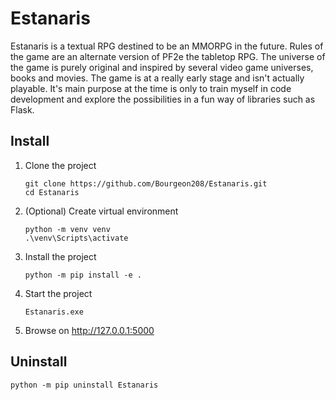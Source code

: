 # Estanaris

Estanaris is a textual RPG destined to be an MMORPG in the future.
Rules of the game are an alternate version of PF2e the tabletop RPG.
The universe of the game is purely original and inspired by several video game universes, books and movies.
The game is at a really early stage and isn't actually playable.
It's main purpose at the time is only to train myself in code development and explore the possibilities in a fun way 
of libraries such as Flask.

## Install

1. Clone the project

    ```commandline
    git clone https://github.com/Bourgeon208/Estanaris.git
    cd Estanaris
    ```

2. (Optional) Create virtual environment

    ```commandline
    python -m venv venv
    .\venv\Scripts\activate
    ```

3. Install the project

    ```commandline
    python -m pip install -e .
    ```

4. Start the project

    ```commandline
    Estanaris.exe
    ```

5. Browse on http://127.0.0.1:5000

## Uninstall

```commandline
python -m pip uninstall Estanaris
```